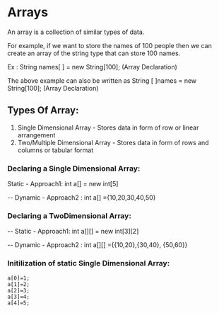 # Arrays 

An array is a collection of similar types of data. 

For example, if we want to store the names of 100 people then we can create an array of the string type that can store 100 names.

Ex : String names[ ] = new String[100];  (Array Declaration)

The above example can also be written as String [ ]names = new String[100];  (Array Declaration)

## Types Of Array:

1) Single Dimensional Array - Stores data in form of row or linear arrangement
2) Two/Multiple Dimensional Array - Stores data in form of rows and columns or tabular format

### Declaring a Single Dimensional Array:

  Static  - Approach1:     int a[] = new int[5]

 -- Dynamic - Approach2 :     int a[] ={10,20,30,40,50}


### Declaring a TwoDimensional Array:

  -- Static  - Approach1: int a[][] = new int[3][2]

  -- Dynamic - Approach2 : int a[][] ={{10,20},{30,40}, {50,60}}
  

### Initilization of static Single Dimensional Array:

    a[0]=1;
    a[1]=2;
    a[2]=3;
    a[3]=4;
    a[4]=5;
    

